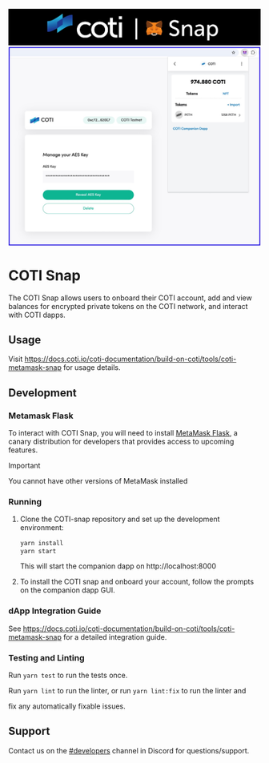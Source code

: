 <p align="center">
    <img src=".github/coti_snap_header.jpg" alt="COTI Snap Header">
    <br>
    <img src=".github/coti_snap_preview.jpg" alt="COTI Snap Preview">
    <br>
</p>

# COTI Snap

The COTI Snap allows users to onboard their COTI account, add and view balances for encrypted private tokens on the COTI network, and interact with COTI dapps.

## Usage

Visit https://docs.coti.io/coti-documentation/build-on-coti/tools/coti-metamask-snap for usage details.

## Development

### Metamask Flask
To interact with COTI Snap, you will need to install [MetaMask Flask](https://metamask.io/flask/), a canary distribution for developers that provides access to upcoming features.

> [!IMPORTANT]  
> You cannot have other versions of MetaMask installed

### Running

1. Clone the COTI-snap repository and set up the development environment:

    ```shell
    yarn install
    yarn start
    ```

    This will start the companion dapp on http://localhost:8000

2. To install the COTI snap and onboard your account, follow the prompts on the companion dapp GUI.

### dApp Integration Guide

See https://docs.coti.io/coti-documentation/build-on-coti/tools/coti-metamask-snap for a detailed integration guide.

### Testing and Linting

Run `yarn test` to run the tests once.

Run `yarn lint` to run the linter, or run `yarn lint:fix` to run the linter and

fix any automatically fixable issues.

## Support

Contact us on the [#developers](https://discord.com/channels/386571547508473876/1008682215619698708) channel in Discord for questions/support.
